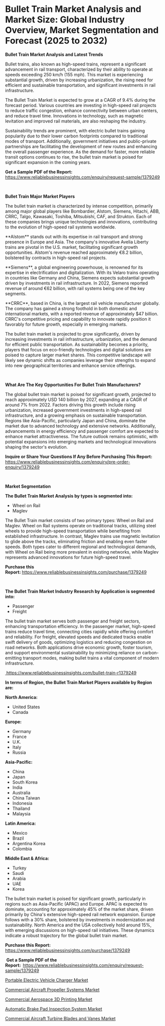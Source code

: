 <p><h1>Bullet Train Market Analysis and Market Size: Global Industry Overview, Market Segmentation and Forecast (2025 to 2032)</h1></p><p><strong>Bullet Train Market Analysis and Latest Trends</strong></p>
<p><p>Bullet trains, also known as high-speed trains, represent a significant advancement in rail transport, characterized by their ability to operate at speeds exceeding 250 km/h (155 mph). This market is experiencing substantial growth, driven by increasing urbanization, the rising need for efficient and sustainable transportation, and significant investments in rail infrastructure. </p><p>The Bullet Train Market is expected to grow at a CAGR of 9.4% during the forecast period. Various countries are investing in high-speed rail projects to reduce traffic congestion, enhance connectivity between urban centers, and reduce travel time. Innovations in technology, such as magnetic levitation and improved rail materials, are also reshaping the industry. </p><p>Sustainability trends are prominent, with electric bullet trains gaining popularity due to their lower carbon footprints compared to traditional modes of transport. Additionally, government initiatives and public-private partnerships are facilitating the development of new routes and enhancing the overall passenger experience. As the demand for faster, more reliable transit options continues to rise, the bullet train market is poised for significant expansion in the coming years.</p></p>
<p><strong>Get a Sample PDF of the Report:&nbsp;</strong> <a href="https://www.reliablebusinessinsights.com/enquiry/request-sample/1379249?utm_campaign=112&utm_medium=2&utm_source=Github&utm_content=ia&utm_term=30032025&utm_id=bullet-train">https://www.reliablebusinessinsights.com/enquiry/request-sample/1379249</a></p>
<p>&nbsp;</p>
<p><strong>Bullet Train Major Market Players</strong></p>
<p><p>The bullet train market is characterized by intense competition, primarily among major global players like Bombardier, Alstom, Siemens, Hitachi, ABB, CRRC, Talgo, Kawasaki, Toshiba, Mitsubishi, CAF, and Strukton. Each of these companies brings unique technologies and innovations, contributing to the evolution of high-speed rail systems worldwide.</p><p>**Alstom** stands out with its expertise in rail transport and strong presence in Europe and Asia. The company's innovative Avelia Liberty trains are pivotal in the U.S. market, facilitating significant growth opportunities. Alstom's revenue reached approximately €8.2 billion, bolstered by contracts in high-speed rail projects.</p><p>**Siemens**, a global engineering powerhouse, is renowned for its expertise in electrification and digitalization. With its Velaro trains operating in countries like Germany and China, Siemens expects substantial growth driven by investments in rail infrastructure. In 2022, Siemens reported revenue of around €62 billion, with rail systems being one of the key segments.</p><p>**CRRC**, based in China, is the largest rail vehicle manufacturer globally. The company has gained a strong foothold in both domestic and international markets, with a reported revenue of approximately $47 billion. CRRC's competitive pricing and capability to innovate rapidly position it favorably for future growth, especially in emerging markets.</p><p>The bullet train market is projected to grow significantly, driven by increasing investments in rail infrastructure, urbanization, and the demand for efficient public transportation. As sustainability becomes a priority, players that focus on eco-friendly technologies and digital solutions are poised to capture larger market shares. This competitive landscape will likely see dynamic shifts as companies leverage their strengths to expand into new geographical territories and enhance service offerings.</p></p>
<p>&nbsp;</p>
<p><strong>What Are The Key Opportunities For Bullet Train Manufacturers?</strong></p>
<p><p>The global bullet train market is poised for significant growth, projected to reach approximately USD 140 billion by 2027, expanding at a CAGR of around 7% from 2022. Factors driving this growth include rising urbanization, increased government investments in high-speed rail infrastructure, and a growing emphasis on sustainable transportation. Regions like Asia-Pacific, particularly Japan and China, dominate the market due to advanced technology and extensive networks. Additionally, advancements in energy efficiency and passenger comfort are expected to enhance market attractiveness. The future outlook remains optimistic, with potential expansions into emerging markets and technological innovations shaping the sector's evolution.</p></p>
<p><strong>Inquire or Share Your Questions If Any Before Purchasing This Report:</strong> <a href="https://www.reliablebusinessinsights.com/enquiry/pre-order-enquiry/1379249?utm_campaign=112&utm_medium=2&utm_source=Github&utm_content=ia&utm_term=30032025&utm_id=bullet-train">https://www.reliablebusinessinsights.com/enquiry/pre-order-enquiry/1379249</a></p>
<p>&nbsp;</p>
<p><strong>Market Segmentation</strong></p>
<p><strong>The Bullet Train Market Analysis by types is segmented into:</strong></p>
<p><ul><li>Wheel on Rail</li><li>Maglev</li></ul></p>
<p><p>The Bullet Train market consists of two primary types: Wheel on Rail and Maglev. Wheel on Rail systems operate on traditional tracks, utilizing steel wheels to provide high-speed transportation while benefiting from established infrastructure. In contrast, Maglev trains use magnetic levitation to glide above the tracks, eliminating friction and enabling even faster speeds. Both types cater to different regional and technological demands, with Wheel on Rail being more prevalent in existing networks, while Maglev represents advanced innovations for future high-speed travel.</p></p>
<p><strong>Purchase this Report:&nbsp;</strong><a href="https://www.reliablebusinessinsights.com/purchase/1379249?utm_campaign=112&utm_medium=2&utm_source=Github&utm_content=ia&utm_term=30032025&utm_id=bullet-train">https://www.reliablebusinessinsights.com/purchase/1379249</a></p>
<p>&nbsp;</p>
<p><strong>The Bullet Train Market Industry Research by Application is segmented into:</strong></p>
<p><ul><li>Passenger</li><li>Freight</li></ul></p>
<p><p>The bullet train market serves both passenger and freight sectors, enhancing transportation efficiency. In the passenger market, high-speed trains reduce travel time, connecting cities rapidly while offering comfort and reliability. For freight, elevated speeds and dedicated tracks enable swift delivery of goods, optimizing logistics and reducing congestion on road networks. Both applications drive economic growth, foster tourism, and support environmental sustainability by minimizing reliance on carbon-emitting transport modes, making bullet trains a vital component of modern infrastructure.</p></p>
<p><a href="https://www.reliablebusinessinsights.com/bullet-train-r1379249?utm_campaign=112&utm_medium=2&utm_source=Github&utm_content=ia&utm_term=30032025&utm_id=bullet-train">&nbsp;https://www.reliablebusinessinsights.com/bullet-train-r1379249</a></p>
<p><strong>In terms of Region, the Bullet Train Market Players available by Region are:</strong></p>
<p>
    <p> <strong> North America: </strong>
        <ul>
            <li>United States</li>
            <li>Canada</li>
        </ul>
        </p> 
    <p> <strong> Europe: </strong>
        <ul>
            <li>Germany</li>
            <li>France</li>
            <li>U.K.</li>
            <li>Italy</li>
            <li>Russia</li>
        </ul>
        </p> 
    <p> <strong> Asia-Pacific: </strong>
        <ul>
            <li>China</li>
            <li>Japan</li>
            <li>South Korea</li>
            <li>India</li>
            <li>Australia</li>
            <li>China Taiwan</li>
            <li>Indonesia</li>
            <li>Thailand</li>
            <li>Malaysia</li>
        </ul>
        </p> 
    <p> <strong> Latin America: </strong>
        <ul>
            <li>Mexico</li>
            <li>Brazil</li>
            <li>Argentina Korea</li>
            <li>Colombia</li>
        </ul>
        </p> 
    <p> <strong> Middle East & Africa: </strong>
        <ul>
            <li>Turkey</li>
            <li>Saudi</li>
            <li>Arabia</li>
            <li>UAE</li>
            <li>Korea</li>
        </ul>
    </p>
    </p>
<p><p>The bullet train market is poised for significant growth, particularly in regions such as Asia-Pacific (APAC) and Europe. APAC is expected to dominate, accounting for approximately 45% of the market share, driven primarily by China's extensive high-speed rail network expansion. Europe follows with a 30% share, bolstered by investments in modernization and sustainability. North America and the USA collectively hold around 15%, with emerging discussions on high-speed rail initiatives. These dynamics indicate a robust trajectory for the global bullet train market.</p></p>
<p><strong>Purchase this Report: </strong><a href="https://www.reliablebusinessinsights.com/purchase/1379249?utm_campaign=112&utm_medium=2&utm_source=Github&utm_content=ia&utm_term=30032025&utm_id=bullet-train">https://www.reliablebusinessinsights.com/purchase/1379249</a></p>
<p>&nbsp;<strong>Get a Sample PDF of the Report:&nbsp;&nbsp;</strong><a href="https://www.reliablebusinessinsights.com/enquiry/request-sample/1379249?utm_campaign=112&utm_medium=2&utm_source=Github&utm_content=ia&utm_term=30032025&utm_id=bullet-train">https://www.reliablebusinessinsights.com/enquiry/request-sample/1379249</a></p>
<p><strong></strong></p>
<p><p><a href="https://github.com/haklagjbj/Market-Research-Report-List-1/blob/main/portable-electric-vehicle-charger-market.md?utm_campaign=112&utm_medium=2&utm_source=Github&utm_content=ia&utm_term=30032025&utm_id=bullet-train">Portable Electric Vehicle Charger Market</a></p><p><a href="https://github.com/guyerkanakwu/Market-Research-Report-List-1/blob/main/commercial-aircraft-propeller-systems-market.md?utm_campaign=112&utm_medium=2&utm_source=Github&utm_content=ia&utm_term=30032025&utm_id=bullet-train">Commercial Aircraft Propeller Systems Market</a></p><p><a href="https://github.com/latilsmickl8/Market-Research-Report-List-1/blob/main/commercial-aerospace-3d-printing-market.md?utm_campaign=112&utm_medium=2&utm_source=Github&utm_content=ia&utm_term=30032025&utm_id=bullet-train">Commercial Aerospace 3D Printing Market</a></p><p><a href="https://github.com/totrisammir/Market-Research-Report-List-1/blob/main/automatic-brake-pad-inspection-system-market.md?utm_campaign=112&utm_medium=2&utm_source=Github&utm_content=ia&utm_term=30032025&utm_id=bullet-train">Automatic Brake Pad Inspection System Market</a></p><p><a href="https://github.com/tandepinho3p/Market-Research-Report-List-1/blob/main/commercial-aircraft-turbine-blades-and-vanes-market.md?utm_campaign=112&utm_medium=2&utm_source=Github&utm_content=ia&utm_term=30032025&utm_id=bullet-train">Commercial Aircraft Turbine Blades and Vanes Market</a></p></p>